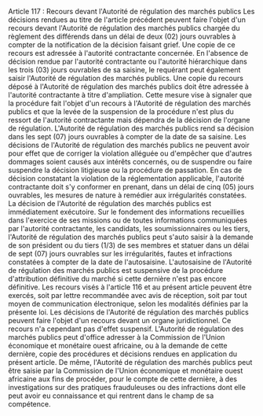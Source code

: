 Article 117 : Recours devant l'Autorité de régulation des marchés
publics
Les décisions rendues au titre de l'article précédent peuvent faire
l'objet d'un recours devant l'Autorité de régulation des marchés
publics chargée du règlement des différends dans un délai de deux (02)
jours ouvrables à compter de la notification de la décision faisant
grief.
Une copie de ce recours est adressée à l'autorité contractante
concernée.
En l'absence de décision rendue par l'autorité contractante ou
l'autorité hiérarchique dans les trois (03) jours ouvrables de sa
saisine, le requérant peut également saisir l'Autorité de régulation
des marchés publics. Une copie du recours déposé à l'Autorité de
régulation des marchés publics doit être adressée à l'autorité
contractante à titre d'ampliation. Cette mesure vise à signaler que la
procédure fait l'objet d'un recours à l'Autorité de régulation des
marchés publics et que la levée de la suspension de la procédure n'est
plus du ressort de l'autorité contractante mais dépendra de la décision
de l'organe de régulation.
L'Autorité de régulation des marchés publics rend sa décision dans les
sept (07) jours ouvrables à compter de la date de sa saisine.
Les décisions de l'Autorité de régulation des marchés publics ne
peuvent avoir pour effet que de corriger la violation alléguée ou
d'empêcher que d'autres dommages soient causés aux intérêts concernés,
ou de suspendre ou faire suspendre la décision litigieuse ou la
procédure de passation.
En cas de décision constatant la violation de la réglementation
applicable, l'autorité contractante doit s'y conformer en prenant,
dans un délai de cinq (05) jours ouvrables, les mesures de nature à
remédier aux irrégularités constatées. La décision de l'Autorité de
régulation des marchés publics est immédiatement exécutoire.
Sur le fondement des informations recueillies dans l'exercice de ses
missions ou de toutes informations communiquées par l'autorité
contractante, les candidats, les soumissionnaires ou les tiers,
l'Autorité de régulation des marchés publics peut s'auto saisir à la
demande de son président ou du tiers (1/3) de ses membres et statuer
dans un délai de sept (07) jours ouvrables sur les irrégularités, fautes
et infractions constatées à compter de la date de l'autosaisine.
L'autosaisine de l'Autorité de régulation des marchés publics est
suspensive de la procédure d'attribution définitive du marché si cette
dernière n'est pas encore définitive.
Les recours visés à l'article 116 et au présent article peuvent être
exercés, soit par lettre recommandée avec avis de réception, soit par
tout moyen de communication électronique, selon les modalités définies
par la présente loi.
Les décisions de l'Autorité de régulation des marchés publics peuvent
faire l'objet d'un recours devant un organe juridictionnel. Ce recours
n'a cependant pas d'effet suspensif.
L'Autorité de régulation des marchés publics peut d'office adresser à la
Commission de l'Union économique et monétaire ouest africaine, ou à la
demande de cette dernière, copie des procédures et décisions rendues en
application du présent article. De même, l'Autorité de régulation des
marchés publics peut être saisie par la Commission de l'Union économique
et monétaire ouest africaine aux fins de procéder, pour le compte de
cette dernière, à des investigations sur des pratiques frauduleuses ou
des infractions dont elle peut avoir eu connaissance et qui rentrent
dans le champ de sa compétence.
